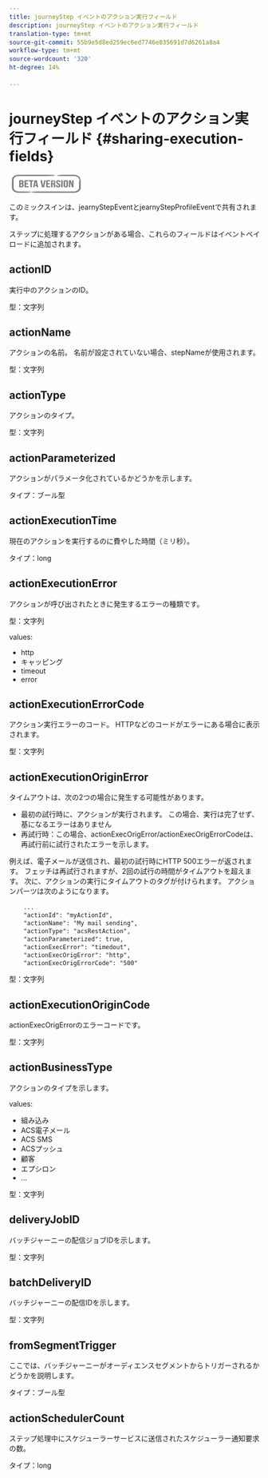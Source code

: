 ```yaml
---
title: journeyStep イベントのアクション実行フィールド
description: journeyStep イベントのアクション実行フィールド
translation-type: tm+mt
source-git-commit: 55b9e5d8ed259ec6ed7746e835691d7d6261a8a4
workflow-type: tm+mt
source-wordcount: '320'
ht-degree: 14%

---
```


# journeyStep イベントのアクション実行フィールド {#sharing-execution-fields}

![](../assets/do-not-localize/badge.png)

このミックスインは、jearnyStepEventとjearnyStepProfileEventで共有されます。

ステップに処理するアクションがある場合、これらのフィールドはイベントペイロードに追加されます。

## actionID

実行中のアクションのID。

型：文字列

## actionName

アクションの名前。 名前が設定されていない場合、stepNameが使用されます。

型：文字列

## actionType

アクションのタイプ。

型：文字列

## actionParameterized

アクションがパラメータ化されているかどうかを示します。

タイプ：ブール型

## actionExecutionTime

現在のアクションを実行するのに費やした時間（ミリ秒）。

タイプ：long

## actionExecutionError

アクションが呼び出されたときに発生するエラーの種類です。

型：文字列

values:
* http
* キャッピング
* timeout
* error

## actionExecutionErrorCode

アクション実行エラーのコード。 HTTPなどのコードがエラーにある場合に表示されます。

型：文字列

## actionExecutionOriginError

タイムアウトは、次の2つの場合に発生する可能性があります。

* 最初の試行時に、アクションが実行されます。 この場合、実行は完了せず、基になるエラーはありません
* 再試行時：この場合、actionExecOrigError/actionExecOrigErrorCodeは、再試行前に試行されたエラーを示します。

例えば、電子メールが送信され、最初の試行時にHTTP 500エラーが返されます。 フェッチは再試行されますが、2回の試行の時間がタイムアウトを超えます。 次に、アクションの実行にタイムアウトのタグが付けられます。 アクションパーツは次のようになります。

```
    ...
    "actionId": "myActionId",
    "actionName": "My mail sending",
    "actionType": "acsRestAction",
    "actionParameterized": true,
    "actionExecError": "timedout",
    "actionExecOrigError": "http",
    "actionExecOrigErrorCode": "500"
```

型：文字列

## actionExecutionOriginCode

actionExecOrigErrorのエラーコードです。

型：文字列

## actionBusinessType

アクションのタイプを示します。

values:

* 組み込み
* ACS電子メール
* ACS SMS
* ACSプッシュ
* 顧客
* エプシロン
* ...

型：文字列

## deliveryJobID

バッチジャーニーの配信ジョブIDを示します。

型：文字列

## batchDeliveryID

バッチジャーニーの配信IDを示します。

型：文字列

## fromSegmentTrigger

ここでは、バッチジャーニーがオーディエンスセグメントからトリガーされるかどうかを説明します。

タイプ：ブール型

## actionSchedulerCount

ステップ処理中にスケジューラーサービスに送信されたスケジューラー通知要求の数。

タイプ：long
